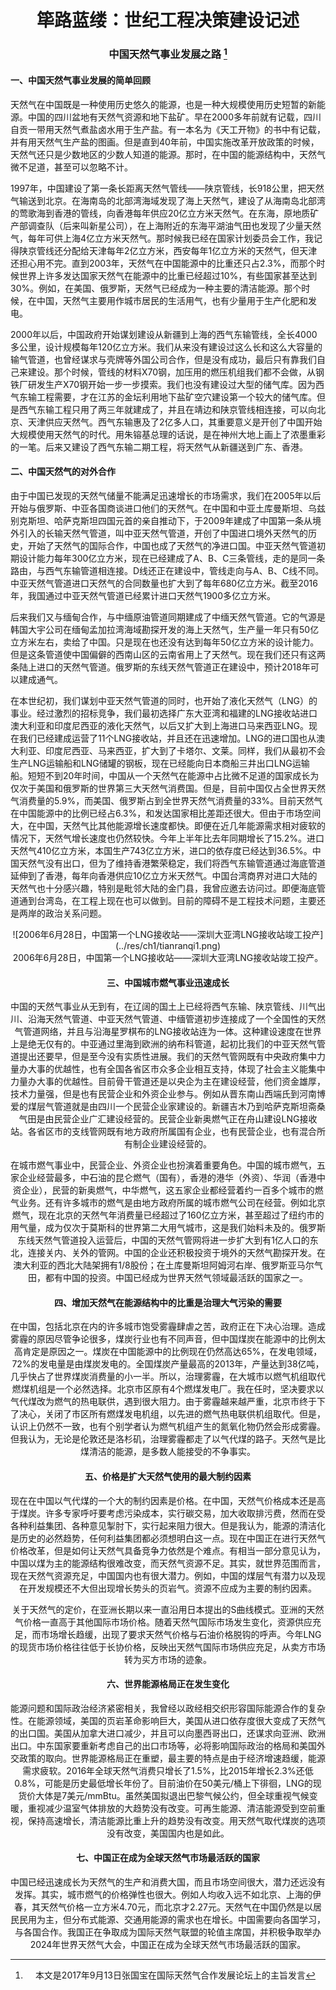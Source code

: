 # <center> 筚路蓝缕：世纪工程决策建设记述

### <center> 中国天然气事业发展之路 [^1]

[^1]: 本文是2017年9月13日张国宝在国际天然气合作发展论坛上的主旨发言

#### 一、中国天然气事业发展的简单回顾

天然气在中国既是一种使用历史悠久的能源，也是一种大规模使用历史短暂的新能源。中国的四川盆地有天然气资源和地下盐矿。早在2000多年前就有记载，四川自贡一带用天然气煮盐卤水用于生产盐。有一本名为《天工开物》的书中有记载，并有用天然气生产盐的图画。但是直到40年前，中国实施改革开放政策的时候，天然气还只是少数地区的少数人知道的能源。那时，在中国的能源结构中，天然气微不足道，甚至可以忽略不计。

1997年，中国建设了第一条长距离天然气管线——陕京管线，长918公里，把天然气输送到北京。在海南岛的北部湾海域发现了海上天然气，建设了从海南岛北部湾的莺歌海到香港的管线，向香港每年供应20亿立方米天然气。在东海，原地质矿产部调查队（后来叫新星公司），在上海附近的东海平湖油气田也发现了少量天然气，每年可供上海4亿立方米天然气。那时候我已经在国家计划委员会工作，我记得陕京管线还分配给天津每年2亿立方米，西安每年1亿立方米的天然气，但天津还担心用不完。直到2003年，天然气在中国能源中的比重还只占2.3%，而那个时候世界上许多发达国家天然气在能源中的比重已经超过10%，有些国家甚至达到30%。例如，在美国、俄罗斯，天然气已经成为一种主要的清洁能源。那个时候，在中国，天然气主要用作城市居民的生活用气，也有少量用于生产化肥和发电。

2000年以后，中国政府开始谋划建设从新疆到上海的西气东输管线，全长4000多公里，设计规模每年120亿立方米。我们从来没有建设过这么长和这么大容量的输气管道，也曾经谋求与壳牌等外国公司合作，但是没有成功，最后只有靠我们自己来建设。那个时候，管线的材料X70钢，加压用的燃压机组我们都不会做，从钢铁厂研发生产X70钢开始一步一步摸索。我们也没有建设过大型的储气库。因为西气东输工程需要，才在江苏的金坛利用地下盐矿空穴建设第一个较大的储气库。但是西气东输工程只用了两三年就建成了，并且在靖边和陕京管线相连接，可以向北京、天津供应天然气。西气东输惠及了2亿多人口，其重要意义是开创了中国开始大规模使用天然气的时代。用朱镕基总理的话说，是在神州大地上画上了浓墨重彩的一笔。后来又建设了西气东输二期工程，将天然气从新疆送到广东、香港。

#### 二、中国天然气的对外合作

由于中国已发现的天然气储量不能满足迅速增长的市场需求，我们在2005年以后开始与俄罗斯、中亚各国商谈进口他们的天然气。在中国和中亚土库曼斯坦、乌兹别克斯坦、哈萨克斯坦四国元首的亲自推动下，于2009年建成了中国第一条从境外引入的长输天然气管道，叫中亚天然气管道，开创了中国进口境外天然气的历史，开始了天然气的国际合作，中国也成了天然气的净进口国。中亚天然气管道初期设计能力每年300亿立方米，现在已经建成了A、B、C三条管线，走的是同一条路由，与西气东输管道相连接。D线还正在建设中，管线走向与A、B、C线不同。中亚天然气管道进口天然气的合同数量也扩大到了每年680亿立方米。截至2016年，我国通过中亚天然气管道已经累计进口天然气1900多亿立方米。

后来我们又与缅甸合作，与中缅原油管道同期建成了中缅天然气管道。它的气源是韩国大宇公司在缅甸孟加拉湾海域勘探开发的海上天然气，生产量一年只有50亿立方米左右，卖给了中国。只是现在也还没有达到每年50亿立方米的设计能力。但是这条管道使中国偏僻的西南山区的云南省用上了天然气。现在我们还只有这两条陆上进口的天然气管道。俄罗斯的东线天然气管道正在建设中，预计2018年可以建成通气。

在本世纪初，我们谋划中亚天然气管道的同时，也开始了液化天然气（LNG）的事业。经过激烈的招标竞争，我们最初选择广东大亚湾和福建的LNG接收站进口澳大利亚和印度尼西亚的液化天然气，以后又扩大到上海进口马来西亚LNG。现在我们已经建成运营了11个LNG接收站，并且还在迅速增加。LNG的进口国也从澳大利亚、印度尼西亚、马来西亚，扩大到了卡塔尔、文莱。同样，我们从最初不会生产LNG运输船和LNG储罐的钢板，现在已经能向日本商船三井出口LNG运输船。短短不到20年时间，中国从一个天然气在能源中占比微不足道的国家成长为仅次于美国和俄罗斯的世界第三大天然气消费国。但是，目前中国仅占全世界天然气消费量的5.9%，而美国、俄罗斯占到全世界天然气消费量的33%。目前天然气在中国能源中的比例已经占6.3%，和发达国家相比差距还很大。但由于市场空间大，在中国，天然气比其他能源增长速度都快。即便在近几年能源需求相对疲软的情况下，天然气增长速度也仍然较快。今年上半年比去年同期增长了15.2%。进口天然气410亿立方米，本国生产743亿立方米，进口的依存度已经达到36.5%。中国天然气没有出口，但为了维持香港繁荣稳定，我们将西气东输管道通过海底管道延伸到了香港，每年向香港供应10亿立方米天然气。中国台湾商界对进口大陆的天然气也十分感兴趣，特别是毗邻大陆的金门县，我曾应邀去访问过。即便海底管道通到台湾岛，在工程上现在也可以做到。目前的障碍不是工程技术问题，主要还是两岸的政治关系问题。


<center> ![2006年6月28日，中国第一个LNG接收站——深圳大亚湾LNG接收站竣工投产](../res/ch1/tianranqi1.png)
<center> 2006年6月28日，中国第一个LNG接收站——深圳大亚湾LNG接收站竣工投产。


#### 三、中国城市燃气事业迅速成长

中国的天然气事业从无到有，在辽阔的国土上已经将西气东输、陕京管线、川气出川、沿海天然气管道、中亚天然气管道、中缅管道初步连接成了一个全国性的天然气管道网络，并且与沿海星罗棋布的LNG接收站连为一体。这种建设速度在世界上是绝无仅有的。中亚通过里海到欧洲的纳布科管道，起初比我们的中亚天然气管道提出还要早，但是至今没有实质性进展。我们的天然气管网既有中央政府集中力量办大事的优越性，也有全国各省区市众多企业相互支持，体现了社会主义能集中力量办大事的优越性。目前骨干管道还是以央企为主在建设经营，他们资金雄厚，技术力量强，但是也有民营企业和外资企业参与。例如从晋东南山西端氏到河南博爱的煤层气管道就是由四川一个民营企业家建设的。新疆吉木乃到哈萨克斯坦斋桑气田是由民营企业广汇建设经营的。民营企业新奥燃气正在舟山建设LNG接收站。各省区市的支线管网既有地方政府所属国有企业，也有民营企业，也有混合所有制企业建设经营的。

在城市燃气事业中，民营企业、外资企业也扮演着重要角色。中国的城市燃气，五家企业经营最多，中石油的昆仑燃气（国有），香港的港华（外资）、华润（香港中资企业），民营的新奥燃气，中华燃气，这五家企业都经营着约一百多个城市的燃气业务。还有许多城市的燃气是由地方政府所属的城市燃气公司在经营。例如北京燃气，现在北京的天然气年消费量已经超过了160亿立方米，甚至超过了纽约市的用气量，成为仅次于莫斯科的世界第二大用气城市，这是我们始料未及的。俄罗斯东线天然气管道投入运营后，中国的天然气管网将进一步扩大到有1亿人口的东北，连接关内、关外的管网。中国的企业还积极投资于境外的天然气勘探开发。在澳大利亚的西北大陆架拥有1/8股份；在土库曼斯坦阿姆河右岸、俄罗斯亚马尔气田，都有中国的投资。中国已经成为世界天然气领域最活跃的国家之一。

#### 四、增加天然气在能源结构中的比重是治理大气污染的需要

在中国，包括北京在内的许多城市饱受雾霾肆虐之苦，政府正在下决心治理。造成雾霾的原因尽管争论很多，煤炭行业也有不同声音，但中国煤炭在能源中的比例太高肯定是原因之一。煤炭在中国能源中的比例现在仍然高达65%，在发电领域，72%的发电量是由煤炭发电的。全国煤炭产量最高的2013年，产量达到38亿吨，几乎快占了世界煤炭消费量的小一半。所以，治理雾霾，在大城市以燃气机组取代燃煤机组是一个必然选择。北京市区原有4个燃煤发电厂。我在任时，坚决要求以气代煤改为燃气的热电联供，遇到很大阻力。由于雾霾越来越严重，北京市终于下了决心，关闭了市区所有燃煤发电机组，以先进的燃气热电联供机组取代。但是，认识上仍然不一致，也有个别学者认为燃气机组产生的氮氧化物仍然会形成雾霾。但我认为，无论是伦敦还是洛杉矶，治理雾霾都走了以气代煤的路子。天然气是比煤清洁的能源，是多数人能接受的不争事实。

#### 五、价格是扩大天然气使用的最大制约因素

现在在中国以气代煤的一个大的制约因素是价格。在中国，天然气价格成本还是高于煤炭。许多专家呼吁要考虑污染成本，实行碳交易，加大收取排污费，然而在受各种利益集团、各种意见掣肘下，实行起来阻力很大。但是我认为，能源的清洁化是历史的必然趋势，任何利益集团都必须想明白这一点。现在中国正在进行天然气价格改革，但是如何让天然气具备竞争力依然是个难点。有相当一部分意见认为，中国以煤为主的能源结构很难改变，而天然气资源不足。其实，就世界范围而言，现在天然气资源充足，中国国内也有很大潜力。例如，中国的煤层气有潜力以及现在开发规模还不大但出现增长势头的页岩气。资源不应成为主要的制约因素。

关于天然气的定价，在亚洲长期以来一直沿用日本提出的S曲线模式。亚洲的天然气价格一直高于其他国际市场价格。随着天然气国际市场发生变化，资源供应充足，而市场增长趋缓，出现了要求天然气价格与石油价格脱钩的呼声。今年LNG的现货市场价格往往低于长协价格，反映出天然气国际市场供应充足，从卖方市场转为买方市场的迹象。

#### 六、世界能源格局正在发生变化

能源问题和国际政治经济紧密相关，我曾经以政经相交织形容国际能源合作的复杂性。在能源领域，美国的页岩革命影响巨大，美国从进口依存度很大变成了天然气的出口国。美国从加拿大进口减少，并且可以向墨西哥出口，还谋求向亚洲、欧洲出口。中东国家要重新考虑自己的出口市场等，必将影响国际政治的格局和美国外交政策的取向。世界能源格局正在重塑，最主要的特点是由于经济增速趋缓，能源需求疲软。2016年全球天然气消费只增长了1.5%，比2015年增长2.3%还低0.8%，可能是历史最低增长年份了。目前油价在50美元/桶上下徘徊，LNG的现货价大体是7美元/mmBtu。虽然美国拟退出巴黎气候公约，但全球重视气候变暖，重视减少温室气体排放的大趋势没有改变。可再生能源、清洁能源受到空前重视，保持高速增长，清洁能源比重上升的趋势没有改变。用天然气取代煤炭的选项没有改变，美国国内也是如此。

#### 七、中国正在成为全球天然气市场最活跃的国家

中国已经迅速成长为天然气的生产和消费大国，而且市场空间很大，潜力还远没有发挥。其实，城市燃气的价格弹性也很大。例如人均收入远不如北京、上海的伊春，其天然气价格一立方米4.70元，而北京才2.27元。天然气在中国仍然是以居民民用为主，但分布式能源、交通用能源的需求也在增长。中国需要向各国学习，与各国合作。我国正在争取成为国际天然气联盟的轮值主席国，并积极争取举办2024年世界天然气大会，中国正在成为全球天然气市场最活跃的国家。